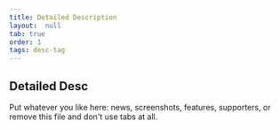 ```yaml
---
title: Detailed Description
layout:  null
tab: true
order: 1
tags: desc-tag
---
```


## Detailed Desc

Put whatever you like here: news, screenshots, features, supporters, or remove this file and don't use tabs at all.
